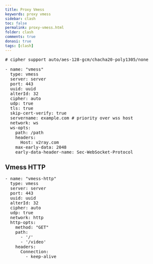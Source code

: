 ```yaml
---
title: Proxy Vmess
keywords: proxy vmess
sidebar: clash
toc: false
permalink: proxy-vmess.html
folder: clash
comments: true
donasi: true
tags: [clash]
---
```


<pre id="myPreTag">
# cipher support auto/aes-128-gcm/chacha20-poly1305/none

- name: "vmess"
  type: vmess
  server: server
  port: 443
  uuid: uuid
  alterId: 32
  cipher: auto
  udp: true
  tls: true
  skip-cert-verify: true
  servername: example.com # priority over wss host
  network: ws
  ws-opts:
    path: /path
    headers:
      Host: v2ray.com
    max-early-data: 2048
    early-data-header-name: Sec-WebSocket-Protocol
</pre>

## Vmess HTTP

<pre id="myPreTag">
- name: "vmess-http"
  type: vmess
  server: server
  port: 443
  uuid: uuid
  alterId: 32
  cipher: auto
  udp: true
  network: http
  http-opts:
    method: "GET"
    path:
      - '/'
      - '/video'
    headers:
      Connection:
        - keep-alive
</pre>